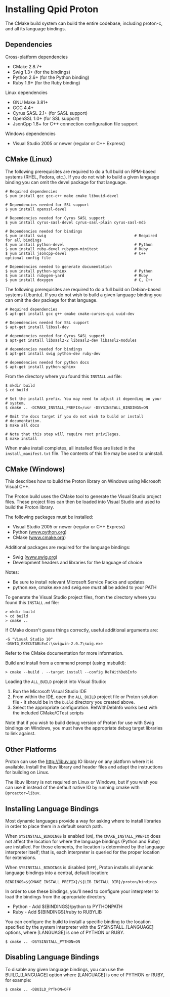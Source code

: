 Installing Qpid Proton
======================

The CMake build system can build the entire codebase, including proton-c,
and all its language bindings.

Dependencies
------------

Cross-platform dependencies

  - CMake 2.8.7+
  - Swig 1.3+ (for the bindings)
  - Python 2.6+ (for the Python binding)
  - Ruby 1.9+ (for the Ruby binding)

Linux dependencies

  - GNU Make 3.81+
  - GCC 4.4+
  - Cyrus SASL 2.1+ (for SASL support)
  - OpenSSL 1.0+ (for SSL support)
  - JsonCpp 1.8+ for C++ connection configuration file support

Windows dependencies

  - Visual Studio 2005 or newer (regular or C++ Express)

CMake (Linux)
-------------

The following prerequisites are required to do a full build on
RPM-based systems (RHEL, Fedora, etc.).  If you do not wish to build a
given language binding you can omit the devel package for that
language.

    # Required dependencies
    $ yum install gcc gcc-c++ make cmake libuuid-devel

    # Dependencies needed for SSL support
    $ yum install openssl-devel

    # Dependencies needed for Cyrus SASL support
    $ yum install cyrus-sasl-devel cyrus-sasl-plain cyrus-sasl-md5

    # Dependencies needed for bindings
    $ yum install swig                                       # Required for all bindings
    $ yum install python-devel                               # Python
    $ yum install ruby-devel rubygem-minitest                # Ruby
    $ yum install jsoncpp-devel                              # C++ optional config file

    # Dependencies needed to generate documentation
    $ yum install python-sphinx                              # Python
    $ yum install rubygem-yard                               # Ruby
    $ yum install doxygen                                    # C, C++


The following prerequisites are required to do a full build on
Debian-based systems (Ubuntu).  If you do not wish to build a given
language binding you can omit the dev package for that language.

    # Required dependencies 
    $ apt-get install gcc g++ cmake cmake-curses-gui uuid-dev

    # Dependencies needed for SSL support
    $ apt-get install libssl-dev

    # dependencies needed for Cyrus SASL support
    $ apt-get install libsasl2-2 libsasl2-dev libsasl2-modules

    # dependencies needed for bindings
    $ apt-get install swig python-dev ruby-dev

    # dependencies needed for python docs
    $ apt-get install python-sphinx

From the directory where you found this `INSTALL.md` file:

    $ mkdir build
    $ cd build

    # Set the install prefix. You may need to adjust it depending on your
    # system.
    $ cmake .. -DCMAKE_INSTALL_PREFIX=/usr -DSYSINSTALL_BINDINGS=ON

    # Omit the docs target if you do not wish to build or install
    # documentation.
    $ make all docs

    # Note that this step will require root privileges.
    $ make install

When make install completes, all installed files are listed in the
`install_manifest.txt` file. The contents of this file may be used to
uninstall.

CMake (Windows)
---------------

This describes how to build the Proton library on Windows using
Microsoft Visual C++.

The Proton build uses the CMake tool to generate the Visual Studio
project files. These project files can then be loaded into Visual
Studio and used to build the Proton library.

The following packages must be installed:

  - Visual Studio 2005 or newer (regular or C++ Express)
  - Python (www.python.org)
  - CMake (www.cmake.org)

Additional packages are required for the language bindings:

  - Swig (www.swig.org)
  - Development headers and libraries for the language of choice

Notes:

  - Be sure to install relevant Microsoft Service Packs and updates
  - python.exe, cmake.exe and swig.exe _must_ all be added to your PATH

To generate the Visual Studio project files, from the directory where you found
this `INSTALL.md` file:

    > mkdir build
    > cd build
    > cmake ..

If CMake doesn't guess things correctly, useful additional arguments are:

    -G "Visual Studio 10"
    -DSWIG_EXECUTABLE=C:\swigwin-2.0.7\swig.exe

Refer to the CMake documentation for more information.

Build and install from a command prompt (using msbuild):

    > cmake --build . --target install --config RelWithDebInfo

Loading the `ALL_BUILD` project into Visual Studio:

  1. Run the Microsoft Visual Studio IDE
  2. From within the IDE, open the `ALL_BUILD` project file or Proton
     solution file - it should be in the `build` directory you created
     above.
  3. Select the appropriate configuration. RelWithDebInfo works best
     with the included CMake/CTest scripts

Note that if you wish to build debug version of Proton for use with
Swig bindings on Windows, you must have the appropriate debug target
libraries to link against.

Other Platforms
---------------

Proton can use the http://libuv.org IO library on any platform where
it is available. Install the libuv library and header files and adapt
the instructions for building on Linux.

The libuv library is not required on Linux or Windows, but if you wish
you can use it instead of the default native IO by running cmake with
`-Dproactor=libuv`.

Installing Language Bindings
----------------------------

Most dynamic languages provide a way for asking where to install
libraries in order to place them in a default search path.

When `SYSINSTALL_BINDINGS` is enabled (`ON`), the
`CMAKE_INSTALL_PREFIX` does not affect the location for where the
language bindings (Python and Ruby) are installed. For those
elements, the location is determined by the language interpreter
itself; that is, each interpreter is queried for the proper location
for extensions.

When `SYSINSTALL_BINDINGS` is disabled (`OFF`), Proton installs all
dynamic language bindings into a central, default location:

    BINDINGS=${CMAKE_INSTALL_PREFIX}/${LIB_INSTALL_DIR}/proton/bindings

In order to use these bindings, you'll need to configure your
interpreter to load the bindings from the appropriate directory.

  - Python - Add ${BINDINGS}/python to PYTHONPATH
  - Ruby   - Add ${BINDINGS}/ruby to RUBYLIB

You can configure the build to install a specific binding to the
location specified by the system interpreter with the
SYSINSTALL_[LANGUAGE] options, where [LANGUAGE] is one of PYTHON
or RUBY.

    $ cmake .. -DSYSINSTALL_PYTHON=ON

Disabling Language Bindings
---------------------------

To disable any given language bindings, you can use the
BUILD_[LANGUAGE] option where [LANGUAGE] is one of PYTHON
or RUBY, for example:

    $ cmake .. -DBUILD_PYTHON=OFF
